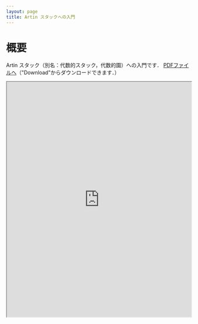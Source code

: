 ```yaml
---
layout: page
title: Artin スタックへの入門
---
```


# 概要
Artin スタック（別名：代数的スタック，代数的園）への入門です．
[PDFファイルへ](https://github.com/shitijyou-a/MathNotes/blob/master/IntroToArtinStacks2020Spring/master.pdf)（"Download"からダウンロードできます．）
<div style="text-align: center;">
<iframe
    src="https://docs.google.com/viewer?url=https://github.com/shitijyou-a/MathNotes/raw/master/IntroToArtinStacks2020Spring/master.pdf&embedded=true"
    width="100%"
    height="640px">
</iframe>
</div>
